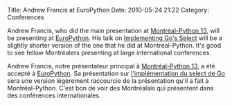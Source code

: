 Title: Andrew Francis at EuroPython
Date: 2010-05-24 21:22
Category: Conferences

<!--:en-->

Andrew Francis, who did the main presentation at [Montréal-Python 13][],
will be presenting at [EuroPython][]. His talk on [Implementing Go's
Select][] will be a slightly shorter version of the one that he did at
Montréal-Python. It's good to see fellow Montréalers presenting at large
international conferences.

<!--:--><!--:fr-->

Andrew Francis, notre présentateur principal à [Montréal-Python 13][], a
été accepté à [EuroPython][]. Sa présentation sur [l'implémentation du
select de Go][Implementing Go's Select] sera une version légèrement
raccourcie de la présentation qu'il a fait à Montréal-Python. C'est bon
de voir des Montréalais qui présentent dans des conférences
internationales.

<!--:-->

</p>

  [Montréal-Python 13]: http://www.montrealpython.org/2010/03/montreal-python-13-on-2010-04-26/
  [EuroPython]: http://www.europython.eu/
  [Implementing Go's Select]: http://www.europython.eu/talks/talk_abstracts/#talk102
